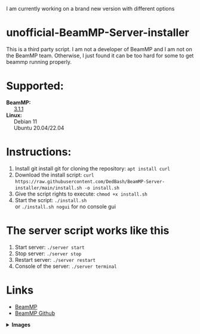 I am currently working on a brand new version with different options

# unofficial-BeamMP-Server-installer

This is a third party script. I am not a developer of BeamMP and I am not on the BeamMP team. Otherwise, I just found it can be too hard for some to get beammp running properly.

# Supported:
<b>BeamMP:</b><br>
⠀⠀[3.1.1](https://github.com/BeamMP/BeamMP-Server/releases/tag/v3.1.1)<br>
<b>Linux:</b><br>
⠀⠀Debian 11<br>
⠀⠀Ubuntu 20.04/22.04


# Instructions:
 1. Install git install git for cloning the repository: `apt install curl`
 1. Download the install script: `curl https://raw.githubusercontent.com/DedBash/BeamMP-Server-installer/main/install.sh -o install.sh`
 2. Give the script rights to execute: `chmod +x install.sh`
 3. Start the script: `./install.sh`<br>
  or `./install.sh nogui` for no console gui
 
# The server script works like this
  1. Start server: `./server start`
  2. Stop server: `./server stop`
  3. Restart server: `./server restart`
  6. Console of the server: `./server terminal`

# Links
- [BeamMP](https://beammp.com/)
- [BeamMP Github](https://github.com/BeamMP/BeamMP)

<details>
<summary><b>Images</b></summary>
<img src="https://github.com/DedBash/DedBash/blob/main/BeamIMG/Beam01.png" title="IMG01">
<img src="https://github.com/DedBash/DedBash/blob/main/BeamIMG/Beam02.png" title="IMG02">
<img src="https://github.com/DedBash/DedBash/blob/main/BeamIMG/Beam03.png" title="IMG03">
<img src="https://github.com/DedBash/DedBash/blob/main/BeamIMG/Beam04.png" title="IMG04">
</details>
